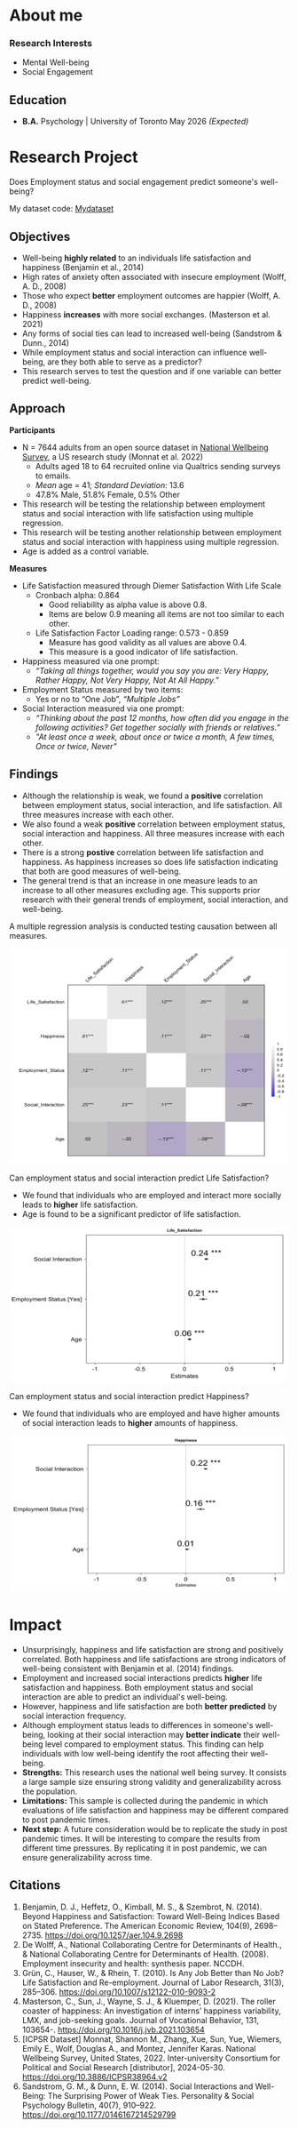 # About me

### Research Interests
- Mental Well-being
- Social Engagement

## Education
- __B.A.__ Psychology | University of Toronto May 2026 _(Expected)_

# Research Project
Does Employment status and social engagement predict someone's well-being?

My dataset code: [Mydataset](https://github.com/leolyl611/Mydataset)

## Objectives
- Well-being __highly related__ to an individuals life satisfaction and happiness (Benjamin et al., 2014)
- High rates of anxiety often associated with insecure employment (Wolff, A. D., 2008)
- Those who expect __better__ employment outcomes are happier (Wolff, A. D., 2008)
- Happiness __increases__ with more social exchanges. (Masterson et al. 2021)
- Any forms of social ties can lead to increased well-being (Sandstrom & Dunn., 2014)
- While employment status and social interaction can influence well-being, are they both able to serve as a predictor?
- This research serves to test the question and if one variable can better predict well-being.

## Approach
**Participants**
- N = 7644 adults from an open source dataset in [National Wellbeing Survey](https://www.icpsr.umich.edu/web/ICPSR/studies/38964), a US research study (Monnat et al. 2022)
  - Adults aged 18 to 64 recruited online via Qualtrics sending surveys to emails.
  - *Mean* age = 41; *Standard Deviation*: 13.6
  - 47.8% Male, 51.8% Female, 0.5% Other
- This research will be testing the relationship between employment status and social interaction with life satisfaction using multiple regression.
- This research will be testing another relationship between employment status and social interaction with happiness using multiple regression.
- Age is added as a control variable.

**Measures**
- Life Satisfaction measured through Diemer Satisfaction With Life Scale
  - Cronbach alpha: 0.864
    - Good reliability as alpha value is above 0.8.
    - Items are below 0.9 meaning all items are not too similar to each other.
  - Life Satisfaction Factor Loading range: 0.573 - 0.859
    - Measure has good validity as all values are above 0.4.
    - This measure is a good indicator of life satisfaction.
- Happiness measured via one prompt:
  - *“Taking all things together, would you say you are: Very Happy, Rather Happy, Not Very Happy, Not At All Happy.”*
- Employment Status measured by two items:
  - Yes or no to “One Job”, *“Multiple Jobs”*
- Social Interaction measured via one prompt:
  - *“Thinking about the past 12 months, how often did you engage in the following activities? Get together socially with friends or relatives.”*
  - *"At least once a week, about once or twice a month, A few times, Once or twice, Never"*
 
## Findings
- Although the relationship is weak, we found a __positive__ correlation between employment status, social interaction, and life satisfaction. All three measures increase with each other.
- We also found a weak __positive__ correlation between employment status, social interaction and happiness. All three measures increase with each other.
- There is a strong __postive__ correlation between life satisfaction and happiness. As happiness increases so does life satisfaction indicating that both are good measures of well-being.
- The general trend is that an increase in one measure leads to an increase to all other measures excluding age. This supports prior research with their general trends of employment, social interaction, and well-being.

A multiple regression analysis is conducted testing causation between all measures.

![Pearon Correlation](/assets/img/Corr.png)

Can employment status and social interaction predict Life Satisfaction?
- We found that individuals who are employed and interact more socially leads to __higher__ life satisfaction.
- Age is found to be a significant predictor of life satisfaction.

![SWL Regression](/assets/img/SWL_Regression.png)

Can employment status and social interaction predict Happiness?
- We found that individuals who are employed and have higher amounts of social interaction leads to __higher__ amounts of happiness.

![Happiness Regression](assets/img/Happiness_Regression.png)

# Impact
- Unsurprisingly, happiness and life satisfaction are strong and positively correlated. Both happiness and life satisfactions are strong indicators of well-being consistent with Benjamin et al. (2014) findings.
- Employment and increased social interactions predicts __higher__ life satisfaction and happiness. Both employment status and social interaction are able to predict an individual's well-being.
- However, happiness and life satisfaction are both __better predicted__ by social interaction frequency.
- Although employment status leads to differences in someone's well-being, looking at their social interaction may __better indicate__ their well-being level compared to employment status. This finding can help individuals with low well-being identify the root affecting their well-being.
- **Strengths:** This research uses the national well being survey. It consists a large sample size ensuring strong validity and generalizability across the population.
- **Limitations:** This sample is collected during the pandemic in which evaluations of life satisfaction and happiness may be different compared to post pandemic times.
- **Next step:** A future consideration would be to replicate the study in post pandemic times. It will be interesting to compare the results from different time pressures. By replicating it in post pandemic, we can ensure generalizability across time.

## Citations

1. Benjamin, D. J., Heffetz, O., Kimball, M. S., & Szembrot, N. (2014). Beyond Happiness and Satisfaction: Toward Well-Being Indices Based on Stated Preference. The American Economic Review, 104(9), 2698–2735. https://doi.org/10.1257/aer.104.9.2698
2. De Wolff, A., National Collaborating Centre for Determinants of Health., & National Collaborating Centre for Determinants of Health. (2008). Employment insecurity and health: synthesis paper. NCCDH.
3. Grün, C., Hauser, W., & Rhein, T. (2010). Is Any Job Better than No Job? Life Satisfaction and Re-employment. Journal of Labor Research, 31(3), 285–306. https://doi.org/10.1007/s12122-010-9093-2
4. Masterson, C., Sun, J., Wayne, S. J., & Kluemper, D. (2021). The roller coaster of happiness: An investigation of interns’ happiness variability, LMX, and job-seeking goals. Journal of Vocational Behavior, 131, 103654-. https://doi.org/10.1016/j.jvb.2021.103654
5. [ICPSR Dataset] Monnat, Shannon M., Zhang, Xue, Sun, Yue, Wiemers, Emily E., Wolf, Douglas A., and Montez, Jennifer Karas. National Wellbeing Survey, United States, 2022. Inter-university Consortium for Political and Social Research [distributor], 2024-05-30. https://doi.org/10.3886/ICPSR38964.v2
6. Sandstrom, G. M., & Dunn, E. W. (2014). Social Interactions and Well-Being: The Surprising Power of Weak Ties. Personality & Social Psychology Bulletin, 40(7), 910–922. https://doi.org/10.1177/0146167214529799


